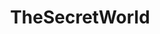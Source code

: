---
title: TheSecretWorld
crosslinks:
- SecretWorldLegends
- pcmasterrace
- GameDeals
- GameTrade
---